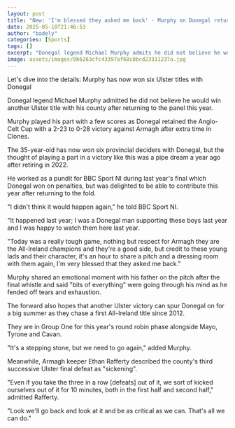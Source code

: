 ```yaml
---
layout: post
title: "New: 'I'm blessed they asked me back' - Murphy on Donegal return"
date: 2025-05-10T21:46:53
author: "badely"
categories: [Sports]
tags: []
excerpt: "Donegal legend Michael Murphy admits he did not believe he would win another Ulster title with his county after returning to the panel this year."
image: assets/images/0b6263cfc43397af68c8bcd23311237a.jpg
---
```


Let's dive into the details: Murphy has now won six Ulster titles with Donegal 

Donegal legend Michael Murphy admitted he did not believe he would win another Ulster title with his county after returning to the panel this year.

Murphy played his part with a few scores as Donegal retained the Anglo-Celt Cup with a 2-23 to 0-28 victory against Armagh after extra time in Clones.

The 35-year-old has now won six provincial deciders with Donegal, but the thought of playing a part in a victory like this was a pipe dream a year ago after retiring in 2022.

He worked as a pundit for BBC Sport NI during last year's final which Donegal won on penalties, but was delighted to be able to contribute this year after returning to the fold.

"I didn't think it would happen again," he told BBC Sport NI.

"It happened last year; I was a Donegal man supporting these boys last year and I was happy to watch them here last year. 

"Today was a really tough game, nothing but respect for Armagh they are the All-Ireland champions and they're a good side, but credit to these young lads and their character, it's an hour to share a pitch and a dressing room with them again, I'm very blessed that they asked me back."

Murphy shared an emotional moment with his father on the pitch after the final whistle and said "bits of everything" were going through his mind as he fended off tears and exhaustion.

The forward also hopes that another Ulster victory can spur Donegal on for a big summer as they chase a first All-Ireland title since 2012.

They are in Group One for this year's round robin phase alongside Mayo, Tyrone and Cavan.

"It's a stepping stone, but we need to go again," added Murphy. 

Meanwhile, Armagh keeper Ethan Rafferty described the county's third successive Ulster final defeat as "sickening". 

"Even if you take the three in a row [defeats] out of it, we sort of kicked ourselves out of it for 10 minutes, both in the first half and second half," admitted Rafferty. 

"Look we'll go back and look at it and be as critical as we can. That's all we can do."

